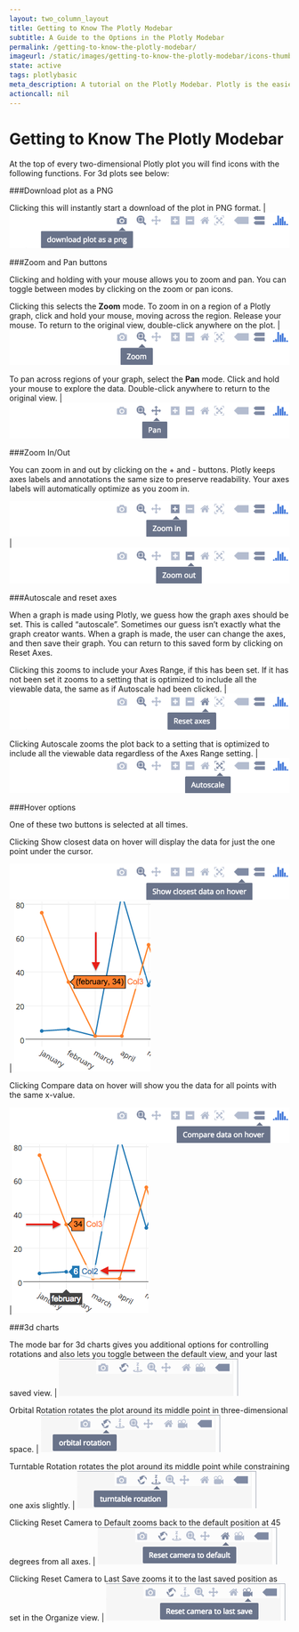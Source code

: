 ```yaml
---
layout: two_column_layout
title: Getting to Know The Plotly Modebar
subtitle: A Guide to the Options in the Plotly Modebar
permalink: /getting-to-know-the-plotly-modebar/
imageurl: /static/images/getting-to-know-the-plotly-modebar/icons-thumb.png
state: active
tags: plotlybasic
meta_description: A tutorial on the Plotly Modebar. Plotly is the easiest and fastest way to make and share graphs online.
actioncall: nil
---
```


# Getting to Know The Plotly Modebar

At the top of every two-dimensional Plotly plot you will find icons with the following functions. For 3d plots see below:

###Download plot as a PNG

Clicking this will instantly start a download of the plot in PNG format.  | ![Download plot as a PNG](/static/images/getting-to-know-the-plotly-modebar/download-plot-as-a-png.png)

###Zoom and Pan buttons

Clicking and holding with your mouse allows you to zoom and pan. You can toggle between modes by clicking on the zoom or pan icons.

Clicking this selects the **Zoom** mode. To zoom in on a region of a Plotly graph, click and hold your mouse, moving across the region. Release your mouse. To return to the original view, double-click anywhere on the plot. | ![Zoom](/static/images/getting-to-know-the-plotly-modebar/zoom.png)

To pan across regions of your graph, select the **Pan** mode. Click and hold your mouse to explore the data. Double-click anywhere to return to the original view. | ![Pan](/static/images/getting-to-know-the-plotly-modebar/pan.png)

###Zoom In/Out

You can zoom in and out by clicking on the + and - buttons. Plotly keeps axes labels and annotations the same size to preserve readability. Your axes labels will automatically optimize as you zoom in.

![Zoom In](/static/images/getting-to-know-the-plotly-modebar/zoom-in.png)  | ![Zoom Out](/static/images/getting-to-know-the-plotly-modebar/zoom-out.png)

###Autoscale and reset axes

When a graph is made using Plotly, we guess how the graph axes should be set. This is called “autoscale”. Sometimes our guess isn’t exactly what the graph creator wants. When a graph is made, the user can change the axes, and then save their graph. You can return to this saved form by clicking on Reset Axes.

Clicking this zooms to include your Axes Range, if this has been set. If it has not been set it zooms to a setting that is optimized to include all the viewable data, the same as if Autoscale had been clicked.  | ![Reset Axes](/static/images/getting-to-know-the-plotly-modebar/reset-axes.png)

Clicking Autoscale zooms the plot back to a setting that is optimized to include all the viewable data regardless of the Axes Range setting. | ![Autoscale](/static/images/getting-to-know-the-plotly-modebar/autoscale.png)

###Hover options

One of these two buttons is selected at all times.

Clicking Show closest data on hover will display the data for just the one point under the cursor.

![Show Closest Data Button](/static/images/getting-to-know-the-plotly-modebar/show-closest-data-button.png)| ![Show Closest Data](/static/images/getting-to-know-the-plotly-modebar/show-closest-data.png)

Clicking Compare data on hover will show you the data for all points with the same x-value.

![Compare Data on Hover Button](/static/images/getting-to-know-the-plotly-modebar/compare-data-on-hover-button.png)|![Compare Data on Hover](/static/images/getting-to-know-the-plotly-modebar/compare-data-on-hover.png)

###3d charts

The mode bar for 3d charts gives you additional options for controlling rotations and also lets you toggle between the default view, and your last saved view. | ![3d Buttons](/static/images/getting-to-know-the-plotly-modebar/3d-buttons.png)

Orbital Rotation rotates the plot around its middle point in three-dimensional space. | ![Orbital Rotation](/static/images/getting-to-know-the-plotly-modebar/orbital-rotation.png)

Turntable Rotation rotates the plot around its middle point while constraining one axis slightly. | ![Turntable Rotation](/static/images/getting-to-know-the-plotly-modebar/turntable-rotation.png)

Clicking Reset Camera to Default zooms back to the default position at 45 degrees from all axes. | ![Reset Camera to Default](/static/images/getting-to-know-the-plotly-modebar/reset-camera-default.png)

Clicking Reset Camera to Last Save zooms it to the last saved position as set in the Organize view. | ![Reset Camera to Last Save](/static/images/getting-to-know-the-plotly-modebar/reset-camera-last-save.png)
